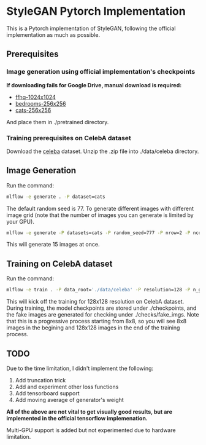 # StyleGAN Pytorch Implementation
This is a Pytorch implementation of StyleGAN, following the official implementation as much as possible.

## Prerequisites
### Image generation using official implementation's checkpoints

**If downloading fails for Google Drive, manual download is required:**

* [ffhq-1024x1024](https://drive.google.com/uc?id=1MEGjdvVpUsu1jB4zrXZN7Y4kBBOzizDQ)
* [bedrooms-256x256](https://drive.google.com/open?id=1MOSKeGF0FJcivpBI7s63V9YHloUTORiF)
* [cats-256x256](https://drive.google.com/uc?id=1MQywl0FNt6lHu8E_EUqnRbviagS7fbiJ)

And place them in ./pretrained directory.

### Training prerequisites on CelebA dataset
Download the [celeba](https://drive.google.com/drive/folders/0B7EVK8r0v71pTUZsaXdaSnZBZzg) dataset. Unzip the .zip file into ./data/celeba directory.

## Image Generation

Run the command:
```bash
mlflow -e generate . -P dataset=cats
```
The default random seed is 77. To generate different images with different image grid (note that the number of images you can generate is limited by your GPU).
```bash
mlflow -e generate -P datasets=cats -P random_seed=777 -P nrow=2 -P ncol=5
```
This will generate 15 images at once.

## Training on CelebA dataset
Run the command:
```bash
mlflow -e train . -P data_root='./data/celeba' -P resolution=128 -P n_gpus=1
```
This will kick off the training for 128x128 resolution on CelebA dataset. During training, the model checkpoints are stored under ./checkpoints, and the fake images are generated for checking under ./checks/fake\_imgs. Note that this is a progressive process starting from 8x8, so you will see 8x8 images in the begining and 128x128 images in the end of the training process. 


## TODO
Due to the time limitation, I didn't implement the following:
1. Add truncation trick
2. Add and experiment other loss functions
3. Add tensorboard support
4. Add moving average of generator's weight

**All of the above are not vital to get visually good results, but are implemented in the official tensorflow implemenation.**

Multi-GPU support is added but not experimented due to hardware limitation.
